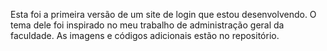 Esta foi a primeira versão de um site de login que estou desenvolvendo. O tema dele foi inspirado no meu trabalho de administração geral da faculdade. As imagens e códigos adicionais estão no repositório.
